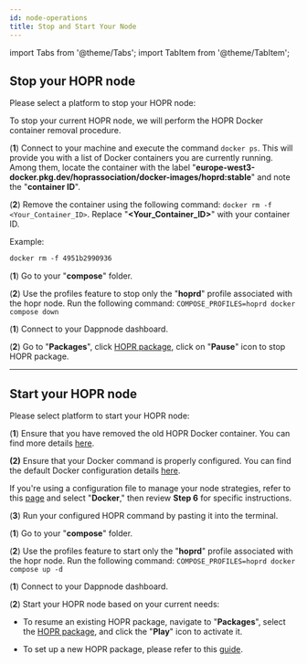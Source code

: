 ```yaml
---
id: node-operations
title: Stop and Start Your Node
---
```


import Tabs from '@theme/Tabs';
import TabItem from '@theme/TabItem';

## Stop your HOPR node

Please select a platform to stop your HOPR node:

<Tabs>
<TabItem value="docker_stop" label="Docker">

To stop your current HOPR node, we will perform the HOPR Docker container removal procedure.

(**1**) Connect to your machine and execute the command `docker ps`. This will provide you with a list of Docker containers you are currently running. Among them, locate the container with the label "**europe-west3-docker.pkg.dev/hoprassociation/docker-images/hoprd:stable**" and note the "**container ID**".

(**2**) Remove the container using the following command: `docker rm -f <Your_Container_ID>`. Replace "**\<Your_Container_ID\>**" with your container ID.

Example: 

```md
docker rm -f 4951b2990936
```

</TabItem>
<TabItem value="docker_compose_stop" label="Docker Compose">

(**1**) Go to your "**compose**" folder.

(**2**) Use the profiles feature to stop only the "**hoprd**" profile associated with the hopr node. Run the following command: `COMPOSE_PROFILES=hoprd docker compose down`

</TabItem>
<TabItem value="dappnode_stop" label="Dappnode">

(**1**) Connect to your Dappnode dashboard.

(**2**) Go to "**Packages**", click [HOPR package](http://my.dappnode/packages/my/hopr.public.dappnode.eth/info), click on "**Pause**" icon to stop HOPR package.

</TabItem>
</Tabs>

---

## Start your HOPR node

Please select platform to start your HOPR node:

<Tabs>
<TabItem value="docker_start" label="Docker">

(**1**) Ensure that you have removed the old HOPR Docker container. You can find more details [here](node-operations.md#stop-your-hopr-node).

**(2)** Ensure that your Docker command is properly configured. You can find the default Docker configuration details [here](node-docker.md#2-configure-hoprd-command). 

If you're using a configuration file to manage your node strategies, refer to this [page](./manage-node-strategies.md#create-and-apply-configuration-file-to-your-node) and select "**Docker**," then review **Step 6** for specific instructions.

(**3**) Run your configured HOPR command by pasting it into the terminal.

</TabItem>
<TabItem value="docker_compose_start" label="Docker Compose">

(**1**) Go to your "**compose**" folder.

(**2**) Use the profiles feature to start only the "**hoprd**" profile associated with the hopr node. Run the following command: `COMPOSE_PROFILES=hoprd docker compose up -d`

</TabItem>
<TabItem value="dappnode_start" label="Dappnode">

(**1**) Connect to your Dappnode dashboard.

(**2**) Start your HOPR node based on your current needs:

- To resume an existing HOPR package, navigate to "**Packages**", select the [HOPR package](http://my.dappnode/packages/my/hopr.public.dappnode.eth/info), and click the "**Play**" icon to activate it.

- To set up a new HOPR package, please refer to this [guide](node-dappnode.md#1-install-the-hopr-package).
</TabItem>
</Tabs>